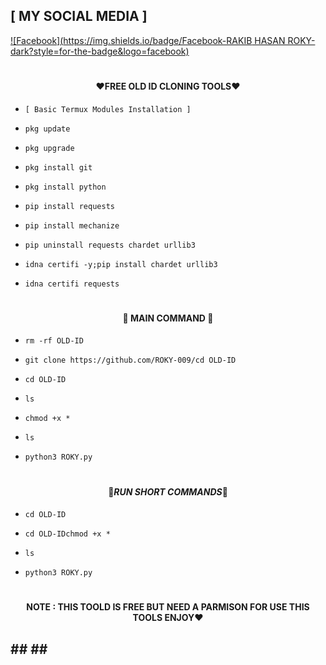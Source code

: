 ## [ MY SOCIAL MEDIA ] 

[![Facebook](https://img.shields.io/badge/Facebook-RAKIB HASAN ROKY-dark?style=for-the-badge&logo=facebook)](https://www.facebook.com/profile.php?id=100000398817246)




# <h4 align="center">❤️FREE OLD ID CLONING TOOLS❤️
</h4>

- ` [ Basic Termux Modules Installation ] `

- `pkg update`
- `pkg upgrade`
- `pkg install git`
- `pkg install python`
- `pip install requests`
- `pip install mechanize`
- `pip uninstall requests chardet urllib3`
- `idna certifi -y;pip install chardet urllib3`
- `idna certifi requests`

# <h4 align="center">🔰 MAIN COMMAND 🔰</h4> 

- `rm -rf OLD-ID` 

- `git clone https://github.com/ROKY-009/cd OLD-ID`

- `cd OLD-ID`
- `ls`
- `chmod +x *`
- `ls`
- `python3 ROKY.py`

# <h4 align="center">🖤_RUN SHORT COMMANDS_🖤</h4>

- `cd OLD-ID `

- `cd OLD-IDchmod +x * `

- `ls `

- `python3 ROKY.py `

# <h4 align="center">NOTE : THIS TOOLD IS FREE BUT  NEED A PARMISON  FOR USE THIS TOOLS ENJOY❤️</h4>

## ## ## ###
